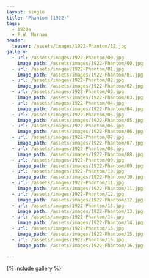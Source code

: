```yaml
---
layout: single
title: "Phantom (1922)"
tags:
  - 1920s 
  - F.W. Murnau
header:
  teaser: /assets/images/1922-Phantom/12.jpg
gallery:
  - url: /assets/images/1922-Phantom/00.jpg
    image_path: /assets/images/1922-Phantom/00.jpg  
  - url: /assets/images/1922-Phantom/01.jpg
    image_path: /assets/images/1922-Phantom/01.jpg
  - url: /assets/images/1922-Phantom/02.jpg
    image_path: /assets/images/1922-Phantom/02.jpg
  - url: /assets/images/1922-Phantom/03.jpg
    image_path: /assets/images/1922-Phantom/03.jpg
  - url: /assets/images/1922-Phantom/04.jpg
    image_path: /assets/images/1922-Phantom/04.jpg
  - url: /assets/images/1922-Phantom/05.jpg
    image_path: /assets/images/1922-Phantom/05.jpg
  - url: /assets/images/1922-Phantom/06.jpg
    image_path: /assets/images/1922-Phantom/06.jpg
  - url: /assets/images/1922-Phantom/07.jpg
    image_path: /assets/images/1922-Phantom/07.jpg
  - url: /assets/images/1922-Phantom/08.jpg
    image_path: /assets/images/1922-Phantom/08.jpg
  - url: /assets/images/1922-Phantom/09.jpg
    image_path: /assets/images/1922-Phantom/09.jpg
  - url: /assets/images/1922-Phantom/10.jpg
    image_path: /assets/images/1922-Phantom/10.jpg
  - url: /assets/images/1922-Phantom/11.jpg
    image_path: /assets/images/1922-Phantom/11.jpg
  - url: /assets/images/1922-Phantom/12.jpg
    image_path: /assets/images/1922-Phantom/12.jpg
  - url: /assets/images/1922-Phantom/13.jpg
    image_path: /assets/images/1922-Phantom/13.jpg
  - url: /assets/images/1922-Phantom/14.jpg
    image_path: /assets/images/1922-Phantom/14.jpg
  - url: /assets/images/1922-Phantom/15.jpg
    image_path: /assets/images/1922-Phantom/15.jpg
  - url: /assets/images/1922-Phantom/16.jpg
    image_path: /assets/images/1922-Phantom/16.jpg

---
```

{% include gallery %}
